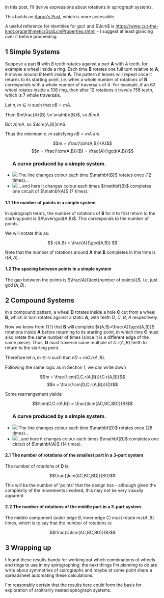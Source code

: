 $\DeclareMathOperator{\lcm}{lcm}$In this post, I'll derive expressions about rotations in spirograph systems.

This builds on [Aaron's Post](https://www.wildgears.com/math-and-predictions.html), which is more accessible.

A useful reference for identities for $\gcd$ and $\lcm$ is https://www.cut-the-knot.org/arithmetic/GcdLcmProperties.shtml - I suggest at least glancing over it before proceeding.

## 1 Simple Systems

Suppose a part $\mathbf{B}$ with $B$ teeth rotates against a part $\mathbf{A}$ with $A$ teeth, for example a wheel inside a ring. Each time $\mathbf{B}$ rotates one full turn relative to $\mathbf{A}$, it moves around $B$ teeth inside $\mathbf{A}$. The pattern it leaves will repeat once it returns to its starting point, i.e. when a whole number of rotations of $\mathbf{B}$ corresponds with a whole number of traversals of $A$. For example, if an 63 wheel rotates inside a 108 ring, then after 12 rotations it travels 756 teeth, which is 7 whole traversals.


Let $n, m \in \mathbb{N}$ such that $nB = mA$. 

Then $m\frac{A}{B} \in \mathbb{N}$, so $B|mA$.

But $A|mA$, so $\lcm(A,B)|mA$.

Thus the minimum $n, m$ satisfying $nB=mA$ are

$$m = \frac{\lcm(A,B)}{A}$$
$$n = \frac{\lcm(A,B)}{B} = \frac{A}{\gcd(A,B)}$$

<div class="centred">
<ul class="captioned">
<h3>A curve produced by a simple system.</h3>
<li>
<img src=/assets/img/blog/spiro-maths-1/1a.jpg/>
The line changes colour each time $\mathbf{B}$ rotates once (12 times)...
</li>
<li>
<img src=/assets/img/blog/spiro-maths-1/1b.jpg/>
...and here it changes colour each times $\mathbf{B}$ completes one circuit of $\mathbf{A}$ (7 times).
</li>
</ul>
</div>

#### 1.1 The number of points in a simple system

In spirograph terms, the number of rotations of $\mathbf{B}$ for it to first return to the starting point is $A\over\gcd(A,B)$. This corresponds to the number of points.

We will notate this as:

$$ r(A,B) = \frac{A}{\gcd(A,B)} $$

Note that the number of rotations around $\mathbf{A}$ that $\mathbf{B}$ completes in this time is $r(B,A)$.

#### 1.2 The spacing between points in a simple system

The gap between the points is $\frac{A}{\text{number of points}}$, i.e. just $\gcd(A,B)$.

## 2 Compound Systems

In a compound pattern, a wheel $\mathbf{D}$ rotates inside a hole $\mathbf{C}$ cut from a wheel $\mathbf{B}$, which in turn rotates against a static $\mathbf{A}$, with teeth $D$, $C$, $B$, $A$ respectively.

Now we know from (1.1) that $\mathbf{B}$ will complete $r(A,B)=\frac{A}{\gcd(A,B)}$ rotations inside $\mathbf{A}$ before returning to its starting point, in which time $\mathbf{C}$ must also rotate the same number of times (since it is a different edge of the same piece). Thus, $\mathbf{D}$ must traverse some multiple of $C.r(A,B)$ teeth to return to the starting point.

Therefore let $n, m \in \mathbb{N}$ such that $nD = mC.r(A,B)$.

Following the same logic as in Section 1, we can write down

$$m = \frac{\lcm(D,C.r(A,B))}{C.r(A,B)}$$
$$n = \frac{\lcm(D,C.r(A,B))}{D}$$

Some rearrangement yields:

$$\lcm(D,C.r(A,B)) = \frac{\lcm(AC,BC,BD)}{B}$$

<div class="centred">
<ul class="captioned">
<h3>A curve produced by a simple system.</h3>
<li>
<img src=/assets/img/blog/spiro-maths-1/2a.jpg/>
The line changes colour each time $\mathbf{D}$ rotates once (28 times)...
</li>
<li>
<img src=/assets/img/blog/spiro-maths-1/2b.jpg/>...and here it changes colour each times $\mathbf{B}$ completes one circuit of $\mathbf{A}$ (14 times).
</li>
</ul>
</div>

#### 2.1 The number of rotations of the smallest part in a 3-part system

The number of rotations of $\mathbf{D}$ is: 

$$\frac{\lcm(AC,BC,BD)}{BD}$$

This will be the number of 'points' that the design has - although given the complexity of the movements involved, this may not be very visually apparent.

#### 2.2 The number of rotations of the middle part in a 3-part system

The middle component (outer edge $B$, inner edge $C$) must rotate $m.r(A,B)$ times, which is to say that the number of rotations is:

$$\frac{C\lcm(AC,BC,BD)}{B}$$

## 3 Wrapping up

I found these results handy for working out which combinations of wheels and rings to use in my spirographing; the next things I'm planning to do are write about symmetries of spirographs and maybe at some point share a spreadsheet automating these calculations.

I'm reasonably certain that the results here could form the basis for exploration of arbitrarily nested spirograph systems.